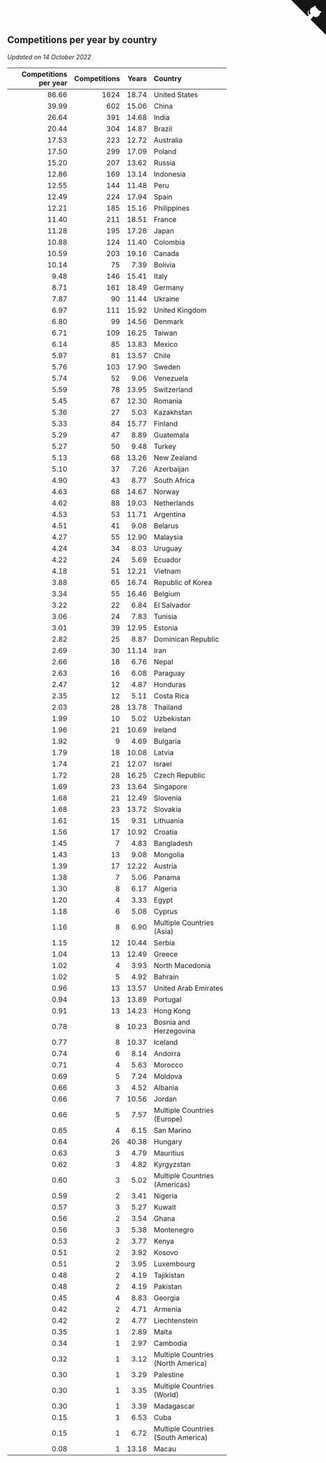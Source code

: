## Competitions per year by country

*Updated on 14 October 2022*

| Competitions per year | Competitions | Years | Country |
| ---: | ---: | ---: | :--- |
| 86.66 | 1624 | 18.74 | United States |
| 39.99 | 602 | 15.06 | China |
| 26.64 | 391 | 14.68 | India |
| 20.44 | 304 | 14.87 | Brazil |
| 17.53 | 223 | 12.72 | Australia |
| 17.50 | 299 | 17.09 | Poland |
| 15.20 | 207 | 13.62 | Russia |
| 12.86 | 169 | 13.14 | Indonesia |
| 12.55 | 144 | 11.48 | Peru |
| 12.49 | 224 | 17.94 | Spain |
| 12.21 | 185 | 15.16 | Philippines |
| 11.40 | 211 | 18.51 | France |
| 11.28 | 195 | 17.28 | Japan |
| 10.88 | 124 | 11.40 | Colombia |
| 10.59 | 203 | 19.16 | Canada |
| 10.14 | 75 | 7.39 | Bolivia |
| 9.48 | 146 | 15.41 | Italy |
| 8.71 | 161 | 18.49 | Germany |
| 7.87 | 90 | 11.44 | Ukraine |
| 6.97 | 111 | 15.92 | United Kingdom |
| 6.80 | 99 | 14.56 | Denmark |
| 6.71 | 109 | 16.25 | Taiwan |
| 6.14 | 85 | 13.83 | Mexico |
| 5.97 | 81 | 13.57 | Chile |
| 5.76 | 103 | 17.90 | Sweden |
| 5.74 | 52 | 9.06 | Venezuela |
| 5.59 | 78 | 13.95 | Switzerland |
| 5.45 | 67 | 12.30 | Romania |
| 5.36 | 27 | 5.03 | Kazakhstan |
| 5.33 | 84 | 15.77 | Finland |
| 5.29 | 47 | 8.89 | Guatemala |
| 5.27 | 50 | 9.48 | Turkey |
| 5.13 | 68 | 13.26 | New Zealand |
| 5.10 | 37 | 7.26 | Azerbaijan |
| 4.90 | 43 | 8.77 | South Africa |
| 4.63 | 68 | 14.67 | Norway |
| 4.62 | 88 | 19.03 | Netherlands |
| 4.53 | 53 | 11.71 | Argentina |
| 4.51 | 41 | 9.08 | Belarus |
| 4.27 | 55 | 12.90 | Malaysia |
| 4.24 | 34 | 8.03 | Uruguay |
| 4.22 | 24 | 5.69 | Ecuador |
| 4.18 | 51 | 12.21 | Vietnam |
| 3.88 | 65 | 16.74 | Republic of Korea |
| 3.34 | 55 | 16.46 | Belgium |
| 3.22 | 22 | 6.84 | El Salvador |
| 3.06 | 24 | 7.83 | Tunisia |
| 3.01 | 39 | 12.95 | Estonia |
| 2.82 | 25 | 8.87 | Dominican Republic |
| 2.69 | 30 | 11.14 | Iran |
| 2.66 | 18 | 6.76 | Nepal |
| 2.63 | 16 | 6.08 | Paraguay |
| 2.47 | 12 | 4.87 | Honduras |
| 2.35 | 12 | 5.11 | Costa Rica |
| 2.03 | 28 | 13.78 | Thailand |
| 1.99 | 10 | 5.02 | Uzbekistan |
| 1.96 | 21 | 10.69 | Ireland |
| 1.92 | 9 | 4.69 | Bulgaria |
| 1.79 | 18 | 10.08 | Latvia |
| 1.74 | 21 | 12.07 | Israel |
| 1.72 | 28 | 16.25 | Czech Republic |
| 1.69 | 23 | 13.64 | Singapore |
| 1.68 | 21 | 12.49 | Slovenia |
| 1.68 | 23 | 13.72 | Slovakia |
| 1.61 | 15 | 9.31 | Lithuania |
| 1.56 | 17 | 10.92 | Croatia |
| 1.45 | 7 | 4.83 | Bangladesh |
| 1.43 | 13 | 9.08 | Mongolia |
| 1.39 | 17 | 12.22 | Austria |
| 1.38 | 7 | 5.06 | Panama |
| 1.30 | 8 | 6.17 | Algeria |
| 1.20 | 4 | 3.33 | Egypt |
| 1.18 | 6 | 5.08 | Cyprus |
| 1.16 | 8 | 6.90 | Multiple Countries (Asia) |
| 1.15 | 12 | 10.44 | Serbia |
| 1.04 | 13 | 12.49 | Greece |
| 1.02 | 4 | 3.93 | North Macedonia |
| 1.02 | 5 | 4.92 | Bahrain |
| 0.96 | 13 | 13.57 | United Arab Emirates |
| 0.94 | 13 | 13.89 | Portugal |
| 0.91 | 13 | 14.23 | Hong Kong |
| 0.78 | 8 | 10.23 | Bosnia and Herzegovina |
| 0.77 | 8 | 10.37 | Iceland |
| 0.74 | 6 | 8.14 | Andorra |
| 0.71 | 4 | 5.63 | Morocco |
| 0.69 | 5 | 7.24 | Moldova |
| 0.66 | 3 | 4.52 | Albania |
| 0.66 | 7 | 10.56 | Jordan |
| 0.66 | 5 | 7.57 | Multiple Countries (Europe) |
| 0.65 | 4 | 6.15 | San Marino |
| 0.64 | 26 | 40.38 | Hungary |
| 0.63 | 3 | 4.79 | Mauritius |
| 0.62 | 3 | 4.82 | Kyrgyzstan |
| 0.60 | 3 | 5.02 | Multiple Countries (Americas) |
| 0.59 | 2 | 3.41 | Nigeria |
| 0.57 | 3 | 5.27 | Kuwait |
| 0.56 | 2 | 3.54 | Ghana |
| 0.56 | 3 | 5.38 | Montenegro |
| 0.53 | 2 | 3.77 | Kenya |
| 0.51 | 2 | 3.92 | Kosovo |
| 0.51 | 2 | 3.95 | Luxembourg |
| 0.48 | 2 | 4.19 | Tajikistan |
| 0.48 | 2 | 4.19 | Pakistan |
| 0.45 | 4 | 8.83 | Georgia |
| 0.42 | 2 | 4.71 | Armenia |
| 0.42 | 2 | 4.77 | Liechtenstein |
| 0.35 | 1 | 2.89 | Malta |
| 0.34 | 1 | 2.97 | Cambodia |
| 0.32 | 1 | 3.12 | Multiple Countries (North America) |
| 0.30 | 1 | 3.29 | Palestine |
| 0.30 | 1 | 3.35 | Multiple Countries (World) |
| 0.30 | 1 | 3.39 | Madagascar |
| 0.15 | 1 | 6.53 | Cuba |
| 0.15 | 1 | 6.72 | Multiple Countries (South America) |
| 0.08 | 1 | 13.18 | Macau |


<a href="https://github.com/JustinTimeCuber/wca_statistics" class="github-corner" aria-label="View source on Github"><svg width="80" height="80" viewBox="0 0 250 250" style="fill:#151513; color:#fff; position: absolute; top: 0; border: 0; right: 0;" aria-hidden="true"><path d="M0,0 L115,115 L130,115 L142,142 L250,250 L250,0 Z"></path><path d="M128.3,109.0 C113.8,99.7 119.0,89.6 119.0,89.6 C122.0,82.7 120.5,78.6 120.5,78.6 C119.2,72.0 123.4,76.3 123.4,76.3 C127.3,80.9 125.5,87.3 125.5,87.3 C122.9,97.6 130.6,101.9 134.4,103.2" fill="currentColor" style="transform-origin: 130px 106px;" class="octo-arm"></path><path d="M115.0,115.0 C114.9,115.1 118.7,116.5 119.8,115.4 L133.7,101.6 C136.9,99.2 139.9,98.4 142.2,98.6 C133.8,88.0 127.5,74.4 143.8,58.0 C148.5,53.4 154.0,51.2 159.7,51.0 C160.3,49.4 163.2,43.6 171.4,40.1 C171.4,40.1 176.1,42.5 178.8,56.2 C183.1,58.6 187.2,61.8 190.9,65.4 C194.5,69.0 197.7,73.2 200.1,77.6 C213.8,80.2 216.3,84.9 216.3,84.9 C212.7,93.1 206.9,96.0 205.4,96.6 C205.1,102.4 203.0,107.8 198.3,112.5 C181.9,128.9 168.3,122.5 157.7,114.1 C157.9,116.9 156.7,120.9 152.7,124.9 L141.0,136.5 C139.8,137.7 141.6,141.9 141.8,141.8 Z" fill="currentColor" class="octo-body"></path></svg></a><style>.github-corner:hover .octo-arm{animation:octocat-wave 560ms ease-in-out}@keyframes octocat-wave{0%,100%{transform:rotate(0)}20%,60%{transform:rotate(-25deg)}40%,80%{transform:rotate(10deg)}}@media (max-width:500px){.github-corner:hover .octo-arm{animation:none}.github-corner .octo-arm{animation:octocat-wave 560ms ease-in-out}}</style>
